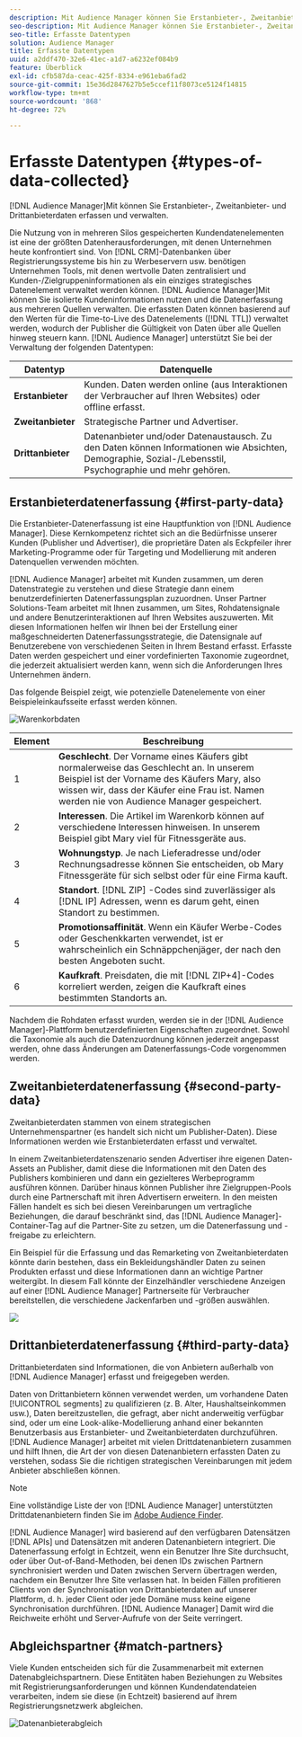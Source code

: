 ```yaml
---
description: Mit Audience Manager können Sie Erstanbieter-, Zweitanbieter- und Drittanbieterdaten erfassen und verwalten.
seo-description: Mit Audience Manager können Sie Erstanbieter-, Zweitanbieter- und Drittanbieterdaten erfassen und verwalten.
seo-title: Erfasste Datentypen
solution: Audience Manager
title: Erfasste Datentypen
uuid: a2ddf470-32e6-41ec-a1d7-a6232ef084b9
feature: Überblick
exl-id: cfb587da-ceac-425f-8334-e961eba6fad2
source-git-commit: 15e36d2847627b5e5ccef11f8073ce5124f14815
workflow-type: tm+mt
source-wordcount: '868'
ht-degree: 72%

---
```


# Erfasste Datentypen {#types-of-data-collected}

[!DNL Audience Manager]Mit können Sie Erstanbieter-, Zweitanbieter- und Drittanbieterdaten erfassen und verwalten.

Die Nutzung von in mehreren Silos gespeicherten Kundendatenelementen ist eine der größten Datenherausforderungen, mit denen Unternehmen heute konfrontiert sind. Von [!DNL CRM]-Datenbanken über Registrierungssysteme bis hin zu Werbeservern usw. benötigen Unternehmen Tools, mit denen wertvolle Daten zentralisiert und Kunden-/Zielgruppeninformationen als ein einziges strategisches Datenelement verwaltet werden können. [!DNL Audience Manager]Mit können Sie isolierte Kundeninformationen nutzen und die Datenerfassung aus mehreren Quellen verwalten. Die erfassten Daten können basierend auf den Werten für die Time-to-Live des Datenelements ([!DNL TTL]) verwaltet werden, wodurch der Publisher die Gültigkeit von Daten über alle Quellen hinweg steuern kann. [!DNL Audience Manager] unterstützt Sie bei der Verwaltung der folgenden Datentypen:

| Datentyp | Datenquelle |
|---|---|
| **Erstanbieter** | Kunden. Daten werden online (aus Interaktionen der Verbraucher auf Ihren Websites) oder offline erfasst. |
| **Zweitanbieter** | Strategische Partner und Advertiser. |
| **Drittanbieter** | Datenanbieter und/oder Datenaustausch. Zu den Daten können Informationen wie Absichten, Demographie, Sozial-/Lebensstil, Psychographie und mehr gehören. |

## Erstanbieterdatenerfassung {#first-party-data}

Die Erstanbieter-Datenerfassung ist eine Hauptfunktion von [!DNL Audience Manager]. Diese Kernkompetenz richtet sich an die Bedürfnisse unserer Kunden (Publisher und Advertiser), die proprietäre Daten als Eckpfeiler ihrer Marketing-Programme oder für Targeting und Modellierung mit anderen Datenquellen verwenden möchten.

[!DNL Audience Manager] arbeitet mit Kunden zusammen, um deren Datenstrategie zu verstehen und diese Strategie dann einem benutzerdefinierten Datenerfassungsplan zuzuordnen. Unser Partner Solutions-Team arbeitet mit Ihnen zusammen, um Sites, Rohdatensignale und andere Benutzerinteraktionen auf Ihren Websites auszuwerten. Mit diesen Informationen helfen wir Ihnen bei der Erstellung einer maßgeschneiderten Datenerfassungsstrategie, die Datensignale auf Benutzerebene von verschiedenen Seiten in Ihrem Bestand erfasst. Erfasste Daten werden gespeichert und einer vordefinierten Taxonomie zugeordnet, die jederzeit aktualisiert werden kann, wenn sich die Anforderungen Ihres Unternehmen ändern.

Das folgende Beispiel zeigt, wie potenzielle Datenelemente von einer Beispieleinkaufsseite erfasst werden können.

![Warenkorbdaten](assets/shopping-cart-data.png)

| Element | Beschreibung |
|---|---|
| 1 | **Geschlecht**. Der Vorname eines Käufers gibt normalerweise das Geschlecht an. In unserem Beispiel ist der Vorname des Käufers Mary, also wissen wir, dass der Käufer eine Frau ist. Namen werden nie von Audience Manager gespeichert. |
| 2 | **Interessen**. Die Artikel im Warenkorb können auf verschiedene Interessen hinweisen. In unserem Beispiel gibt Mary viel für Fitnessgeräte aus. |
| 3 | **Wohnungstyp**. Je nach Lieferadresse und/oder Rechnungsadresse können Sie entscheiden, ob Mary Fitnessgeräte für sich selbst oder für eine Firma kauft. |
| 4 | **Standort**. [!DNL ZIP] -Codes sind zuverlässiger als  [!DNL IP] Adressen, wenn es darum geht, einen Standort zu bestimmen. |
| 5 | **Promotionsaffinität**. Wenn ein Käufer Werbe-Codes oder Geschenkkarten verwendet, ist er wahrscheinlich ein Schnäppchenjäger, der nach den besten Angeboten sucht. |
| 6 | **Kaufkraft**. Preisdaten, die mit [!DNL ZIP+4]-Codes korreliert werden, zeigen die Kaufkraft eines bestimmten Standorts an. |

Nachdem die Rohdaten erfasst wurden, werden sie in der [!DNL Audience Manager]-Plattform benutzerdefinierten Eigenschaften zugeordnet. Sowohl die Taxonomie als auch die Datenzuordnung können jederzeit angepasst werden, ohne dass Änderungen am Datenerfassungs-Code vorgenommen werden.

## Zweitanbieterdatenerfassung {#second-party-data}

Zweitanbieterdaten stammen von einem strategischen Unternehmenspartner (es handelt sich nicht um Publisher-Daten). Diese Informationen werden wie Erstanbieterdaten erfasst und verwaltet.

In einem Zweitanbieterdatenszenario senden Advertiser ihre eigenen Daten-Assets an Publisher, damit diese die Informationen mit den Daten des Publishers kombinieren und dann ein gezielteres Werbeprogramm ausführen können. Darüber hinaus können Publisher ihre Zielgruppen-Pools durch eine Partnerschaft mit ihren Advertisern erweitern. In den meisten Fällen handelt es sich bei diesen Vereinbarungen um vertragliche Beziehungen, die darauf beschränkt sind, das [!DNL Audience Manager]-Container-Tag auf die Partner-Site zu setzen, um die Datenerfassung und -freigabe zu erleichtern.

Ein Beispiel für die Erfassung und das Remarketing von Zweitanbieterdaten könnte darin bestehen, dass ein Bekleidungshändler Daten zu seinen Produkten erfasst und diese Informationen dann an wichtige Partner weitergibt. In diesem Fall könnte der Einzelhändler verschiedene Anzeigen auf einer [!DNL Audience Manager] Partnerseite für Verbraucher bereitstellen, die verschiedene Jackenfarben und -größen auswählen.

![](assets/shopping-cart-traits.png)

## Drittanbieterdatenerfassung {#third-party-data}

Drittanbieterdaten sind Informationen, die von Anbietern außerhalb von [!DNL Audience Manager] erfasst und freigegeben werden.

Daten von Drittanbietern können verwendet werden, um vorhandene Daten [!UICONTROL segments] zu qualifizieren (z. B. Alter, Haushaltseinkommen usw.), Daten bereitzustellen, die gefragt, aber nicht anderweitig verfügbar sind, oder um eine Look-alike-Modellierung anhand einer bekannten Benutzerbasis aus Erstanbieter- und Zweitanbieterdaten durchzuführen. [!DNL Audience Manager] arbeitet mit vielen Drittdatenanbietern zusammen und hilft Ihnen, die Art der von diesen Datenanbietern erfassten Daten zu verstehen, sodass Sie die richtigen strategischen Vereinbarungen mit jedem Anbieter abschließen können.

>[!NOTE]
>
>Eine vollständige Liste der von [!DNL Audience Manager] unterstützten Drittdatenanbietern finden Sie im [Adobe Audience Finder](https://www.adobe-audience-finder.com/).

[!DNL Audience Manager] wird basierend auf den verfügbaren Datensätzen  [!DNL APIs] und Datensätzen mit anderen Datenanbietern integriert. Die Datenerfassung erfolgt in Echtzeit, wenn ein Benutzer Ihre Site durchsucht, oder über Out-of-Band-Methoden, bei denen IDs zwischen Partnern synchronisiert werden und Daten zwischen Servern übertragen werden, nachdem ein Benutzer Ihre Site verlassen hat. In beiden Fällen profitieren Clients von der Synchronisation von Drittanbieterdaten auf unserer Plattform, d. h. jeder Client oder jede Domäne muss keine eigene Synchronisation durchführen. [!DNL Audience Manager] Damit wird die Reichweite erhöht und Server-Aufrufe von der Seite verringert.

## Abgleichspartner {#match-partners}

Viele Kunden entscheiden sich für die Zusammenarbeit mit externen Datenabgleichspartnern. Diese Entitäten haben Beziehungen zu Websites mit Registrierungsanforderungen und können Kundendatendateien verarbeiten, indem sie diese (in Echtzeit) basierend auf ihrem Registrierungsnetzwerk abgleichen.

![Datenanbieterabgleich](assets/data-provider-match.png)
